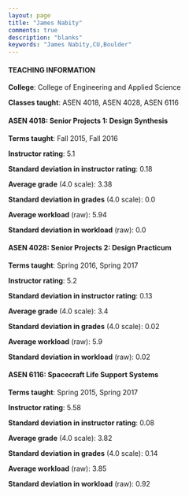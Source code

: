 ```yaml
---
layout: page
title: "James Nabity" 
comments: true
description: "blanks"
keywords: "James Nabity,CU,Boulder"
---
```

<head>
<script src="https://ajax.googleapis.com/ajax/libs/jquery/2.1.3/jquery.min.js"></script>
<script src="https://dl.dropboxusercontent.com/s/pc42nxpaw1ea4o9/highcharts.js?dl=0"></script>
<!-- <script src="../assets/js/highcharts.js"></script> -->
<style type="text/css">@font-face {
	font-family: "Bebas Neue";
	src: url(https://www.filehosting.org/file/details/544349/BebasNeue Regular.otf) format("opentype");
	}
	h1.Bebas { 
		font-family: "Bebas Neue", Verdana, Tahoma;
	}
</style>
</head>
	   
#### TEACHING INFORMATION

**College**: College of Engineering and Applied Science

**Classes taught**: ASEN 4018, ASEN 4028, ASEN 6116

#### ASEN 4018: Senior Projects 1: Design Synthesis

**Terms taught**: Fall 2015, Fall 2016

**Instructor rating**: 5.1

**Standard deviation in instructor rating**: 0.18

**Average grade** (4.0 scale): 3.38

**Standard deviation in grades** (4.0 scale): 0.0

**Average workload** (raw): 5.94

**Standard deviation in workload** (raw): 0.0

#### ASEN 4028: Senior Projects 2: Design Practicum

**Terms taught**: Spring 2016, Spring 2017

**Instructor rating**: 5.2

**Standard deviation in instructor rating**: 0.13

**Average grade** (4.0 scale): 3.4

**Standard deviation in grades** (4.0 scale): 0.02

**Average workload** (raw): 5.9

**Standard deviation in workload** (raw): 0.02

#### ASEN 6116: Spacecraft Life Support Systems

**Terms taught**: Spring 2015, Spring 2017

**Instructor rating**: 5.58

**Standard deviation in instructor rating**: 0.08

**Average grade** (4.0 scale): 3.82

**Standard deviation in grades** (4.0 scale): 0.14

**Average workload** (raw): 3.85

**Standard deviation in workload** (raw): 0.92

